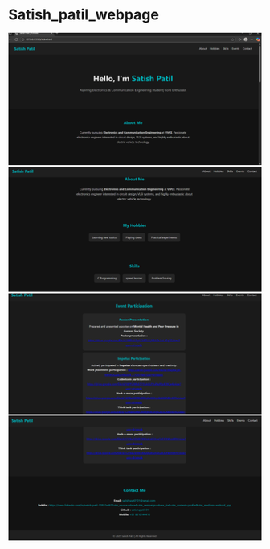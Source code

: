 # Satish_patil_webpage


![image alt](https://github.com/satishspatil-01/Satish_patil_webpage/blob/df2d2de51ac6159b71639066f872b03c08aaf456/Screenshot%202025-08-31%20213853.png)
![image alt](https://github.com/satishspatil-01/Satish_patil_webpage/blob/main/Screenshot%202025-08-31%20213912.png?raw=true)
![image alt](https://github.com/satishspatil-01/Satish_patil_webpage/blob/main/Screenshot%202025-08-31%20213937.png?raw=true)
![image alt](https://github.com/satishspatil-01/Satish_patil_webpage/blob/main/Screenshot%202025-08-31%20214005.png?raw=true)
